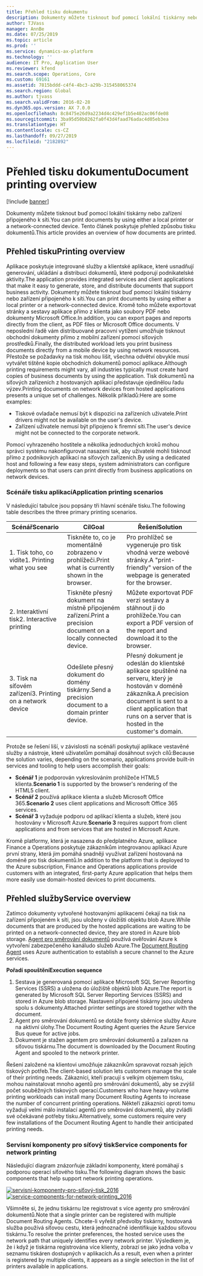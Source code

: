 ```yaml
---
title: Přehled tisku dokumentu
description: Dokumenty můžete tisknout buď pomocí lokální tiskárny nebo zařízení připojeného k síti. Tento článek poskytuje přehled způsobu tisku dokumentů.
author: TJVass
manager: AnnBe
ms.date: 07/25/2019
ms.topic: article
ms.prod: ''
ms.service: dynamics-ax-platform
ms.technology: ''
audience: IT Pro, Application User
ms.reviewer: kfend
ms.search.scope: Operations, Core
ms.custom: 69161
ms.assetid: 7815bddd-c4f4-4bc3-a29b-315458065374
ms.search.region: Global
ms.author: tjvass
ms.search.validFrom: 2016-02-28
ms.dyn365.ops.version: AX 7.0.0
ms.openlocfilehash: 8c8475e26d9a2234d4c429ef1b5e482ac06fde08
ms.sourcegitcommit: 3ba95d50b8262fa0f43d4faad76adac4d05eb3ea
ms.translationtype: HT
ms.contentlocale: cs-CZ
ms.lasthandoff: 09/27/2019
ms.locfileid: "2182892"
---
```

# <a name="document-printing-overview"></a><span data-ttu-id="50f0e-104">Přehled tisku dokumentu</span><span class="sxs-lookup"><span data-stu-id="50f0e-104">Document printing overview</span></span>

[!include [banner](../includes/banner.md)]

<span data-ttu-id="50f0e-105">Dokumenty můžete tisknout buď pomocí lokální tiskárny nebo zařízení připojeného k síti.</span><span class="sxs-lookup"><span data-stu-id="50f0e-105">You can print documents by using either a local printer or a network-connected device.</span></span> <span data-ttu-id="50f0e-106">Tento článek poskytuje přehled způsobu tisku dokumentů.</span><span class="sxs-lookup"><span data-stu-id="50f0e-106">This article provides an overview of how documents are printed.</span></span>

## <a name="printing-overview"></a><span data-ttu-id="50f0e-107">Přehled tisku</span><span class="sxs-lookup"><span data-stu-id="50f0e-107">Printing overview</span></span>

<span data-ttu-id="50f0e-108">Aplikace poskytuje integrované služby a klientské aplikace, které usnadňují generování, ukládání a distribuci dokumentů, které podporují podnikatelské aktivity.</span><span class="sxs-lookup"><span data-stu-id="50f0e-108">The application provides integrated services and client applications that make it easy to generate, store, and distribute documents that support business activity.</span></span> <span data-ttu-id="50f0e-109">Dokumenty můžete tisknout buď pomocí lokální tiskárny nebo zařízení připojeného k síti.</span><span class="sxs-lookup"><span data-stu-id="50f0e-109">You can print documents by using either a local printer or a network-connected device.</span></span> <span data-ttu-id="50f0e-110">Kromě toho můžete exportovat stránky a sestavy aplikace přímo z klienta jako soubory PDF nebo dokumenty Microsoft Office.</span><span class="sxs-lookup"><span data-stu-id="50f0e-110">In addition, you can export pages and reports directly from the client, as PDF files or Microsoft Office documents.</span></span> <span data-ttu-id="50f0e-111">V neposlední řadě vám distribuované pracovní vytížení umožňuje tisknout obchodní dokumenty přímo z mobilní zařízení pomocí síťových prostředků.</span><span class="sxs-lookup"><span data-stu-id="50f0e-111">Finally, the distributed workload lets you print business documents directly from a mobile device by using network resources.</span></span> <span data-ttu-id="50f0e-112">Přestože se požadavky na tisk mohou lišit, všechna odvětví obvykle musí vytvářet tištěné kopie obchodních dokumentů pomocí aplikace.</span><span class="sxs-lookup"><span data-stu-id="50f0e-112">Although printing requirements might vary, all industries typically must create hard copies of business documents by using the application.</span></span> <span data-ttu-id="50f0e-113">Tisk dokumentů na síťových zařízeních z hostovaných aplikací představuje ojedinělou řadu výzev.</span><span class="sxs-lookup"><span data-stu-id="50f0e-113">Printing documents on network devices from hosted applications presents a unique set of challenges.</span></span> <span data-ttu-id="50f0e-114">Několik příkladů:</span><span class="sxs-lookup"><span data-stu-id="50f0e-114">Here are some examples:</span></span>

- <span data-ttu-id="50f0e-115">Tiskové ovladače nemusí být k dispozici na zařízeních uživatele.</span><span class="sxs-lookup"><span data-stu-id="50f0e-115">Print drivers might not be available on the user's device.</span></span>
- <span data-ttu-id="50f0e-116">Zařízení uživatele nemusí být připojeno k firemní síti.</span><span class="sxs-lookup"><span data-stu-id="50f0e-116">The user's device might not be connected to the corporate network.</span></span>

<span data-ttu-id="50f0e-117">Pomocí vyhrazeného hostitele a několika jednoduchých kroků mohou správci systému nakonfigurovat nasazení tak, aby uživatelé mohli tisknout přímo z podnikových aplikací na síťových zařízeních.</span><span class="sxs-lookup"><span data-stu-id="50f0e-117">By using a dedicated host and following a few easy steps, system administrators can configure deployments so that users can print directly from business applications on network devices.</span></span>

### <a name="application-printing-scenarios"></a><span data-ttu-id="50f0e-118">Scénáře tisku aplikací</span><span class="sxs-lookup"><span data-stu-id="50f0e-118">Application printing scenarios</span></span> 

<span data-ttu-id="50f0e-119">V následující tabulce jsou popsány tři hlavní scénáře tisku.</span><span class="sxs-lookup"><span data-stu-id="50f0e-119">The following table describes the three primary printing scenarios.</span></span>

| <span data-ttu-id="50f0e-120">Scénář</span><span class="sxs-lookup"><span data-stu-id="50f0e-120">Scenario</span></span>                        | <span data-ttu-id="50f0e-121">Cíl</span><span class="sxs-lookup"><span data-stu-id="50f0e-121">Goal</span></span>                                                      | <span data-ttu-id="50f0e-122">Řešení</span><span class="sxs-lookup"><span data-stu-id="50f0e-122">Solution</span></span> |
|---------------------------------|-----------------------------------------------------------|----------|
| <span data-ttu-id="50f0e-123">1. Tisk toho, co vidíte</span><span class="sxs-lookup"><span data-stu-id="50f0e-123">1. Printing what you see</span></span>        | <span data-ttu-id="50f0e-124">Tiskněte to, co je momentálně zobrazeno v prohlížeči.</span><span class="sxs-lookup"><span data-stu-id="50f0e-124">Print what is currently shown in the browser.</span></span>             | <span data-ttu-id="50f0e-125">Pro prohlížeč se vygeneruje pro tisk vhodná verze webové stránky.</span><span class="sxs-lookup"><span data-stu-id="50f0e-125">A "print-friendly" version of the webpage is generated for the browser.</span></span> |
| <span data-ttu-id="50f0e-126">2. Interaktivní tisk</span><span class="sxs-lookup"><span data-stu-id="50f0e-126">2. Interactive printing</span></span>         | <span data-ttu-id="50f0e-127">Tiskněte přesný dokument na místně připojeném zařízení.</span><span class="sxs-lookup"><span data-stu-id="50f0e-127">Print a precision document on a locally connected device.</span></span> | <span data-ttu-id="50f0e-128">Můžete exportovat PDF verzi sestavy a stáhnout ji do prohlížeče.</span><span class="sxs-lookup"><span data-stu-id="50f0e-128">You can export a PDF version of the report and download it to the browser.</span></span> |
| <span data-ttu-id="50f0e-129">3. Tisk na síťovém zařízení</span><span class="sxs-lookup"><span data-stu-id="50f0e-129">3. Printing on a network device</span></span> | <span data-ttu-id="50f0e-130">Odešlete přesný dokument do domény tiskárny.</span><span class="sxs-lookup"><span data-stu-id="50f0e-130">Send a precision document to a domain printer device.</span></span>     | <span data-ttu-id="50f0e-131">Přesný dokument je odeslán do klientské aplikace spuštěné na serveru, který je hostován v doméně zákazníka.</span><span class="sxs-lookup"><span data-stu-id="50f0e-131">A precision document is sent to a client application that runs on a server that is hosted in the customer's domain.</span></span> |

<span data-ttu-id="50f0e-132">Protože se řešení liší, v závislosti na scénáři poskytují aplikace vestavěné služby a nástroje, které uživatelům pomáhají dosáhnout svých cílů:</span><span class="sxs-lookup"><span data-stu-id="50f0e-132">Because the solution varies, depending on the scenario, applications provide built-in services and tooling to help users accomplish their goals:</span></span>

- <span data-ttu-id="50f0e-133">**Scénář 1** je podporován vykreslováním prohlížeče HTML5 klienta.</span><span class="sxs-lookup"><span data-stu-id="50f0e-133">**Scenario 1** is supported by the browser's rendering of the HTML5 client.</span></span>
- <span data-ttu-id="50f0e-134">**Scénář 2** používá aplikace klienta a služeb Microsoft Office 365.</span><span class="sxs-lookup"><span data-stu-id="50f0e-134">**Scenario 2** uses client applications and Microsoft Office 365 services.</span></span>
- <span data-ttu-id="50f0e-135">**Scénář 3** vyžaduje podporu od aplikací klienta a služeb, které jsou hostovány v Microsoft Azure.</span><span class="sxs-lookup"><span data-stu-id="50f0e-135">**Scenario 3** requires support from client applications and from services that are hosted in Microsoft Azure.</span></span>

<span data-ttu-id="50f0e-136">Kromě platformy, která je nasazena do předplatného Azure, aplikace Finance a Operations poskytuje zákazníkům integrovanou aplikaci Azure první strany, která jim pomáhá snadněji využívat zařízení hostovaná na doméně pro tisk dokumentů.</span><span class="sxs-lookup"><span data-stu-id="50f0e-136">In addition to the platform that is deployed to the Azure subscription, Finance and Operations applications provide customers with an integrated, first-party Azure application that helps them more easily use domain-hosted devices to print documents.</span></span>

## <a name="service-overview"></a><span data-ttu-id="50f0e-137">Přehled služby</span><span class="sxs-lookup"><span data-stu-id="50f0e-137">Service overview</span></span>
<span data-ttu-id="50f0e-138">Zatímco dokumenty vytvořené hostovanými aplikacemi čekají na tisk na zařízení připojeném k síti, jsou uloženy v úložišti objektu blob Azure.</span><span class="sxs-lookup"><span data-stu-id="50f0e-138">While documents that are produced by the hosted applications are waiting to be printed on a network-connected device, they are stored in Azure blob storage.</span></span> <span data-ttu-id="50f0e-139">[Agent pro směrování dokumentů](install-document-routing-agent.md) používá  ověřování Azure k vytvoření zabezpečeného kanáludo služeb Azure.</span><span class="sxs-lookup"><span data-stu-id="50f0e-139">The [Document Routing Agent](install-document-routing-agent.md) uses Azure authentication to establish a secure channel to the Azure services.</span></span>

<span data-ttu-id="50f0e-140">**Pořadí spouštění**</span><span class="sxs-lookup"><span data-stu-id="50f0e-140">**Execution sequence**</span></span>

1. <span data-ttu-id="50f0e-141">Sestava je generovaná pomocí aplikace Microsoft SQL Server Reporting Services (SSRS) a uložena do úložiště objektů blob Azure.</span><span class="sxs-lookup"><span data-stu-id="50f0e-141">The report is generated by Microsoft SQL Server Reporting Services (SSRS) and stored in Azure blob storage.</span></span> <span data-ttu-id="50f0e-142">Nastavení připojené tiskárny jsou uložena spolu s dokumenty.</span><span class="sxs-lookup"><span data-stu-id="50f0e-142">Attached printer settings are stored together with the document.</span></span>
2. <span data-ttu-id="50f0e-143">Agent pro směrování dokumentů se dotáže fronty sběrnice služby Azure na aktivní úlohy.</span><span class="sxs-lookup"><span data-stu-id="50f0e-143">The Document Routing Agent queries the Azure Service Bus queue for active jobs.</span></span>
3. <span data-ttu-id="50f0e-144">Dokument je stažen agentem pro směrování dokumentů a zařazen na síťovou tiskárnu.</span><span class="sxs-lookup"><span data-stu-id="50f0e-144">The document is downloaded by the Document Routing Agent and spooled to the network printer.</span></span>

<span data-ttu-id="50f0e-145">Řešení založené na klientovi umožňuje zákazníkům spravovat rozsah jejich tiskových potřeb.</span><span class="sxs-lookup"><span data-stu-id="50f0e-145">The client-based solution lets customers manage the scale of their printing needs.</span></span> <span data-ttu-id="50f0e-146">Zákazníci, kteří pracují s velkým objemem tisku, mohou nainstalovat mnoho agentů pro směrování dokumentů, aby se zvýšil počet souběžných tiskových operací.</span><span class="sxs-lookup"><span data-stu-id="50f0e-146">Customers who have heavy-volume printing workloads can install many Document Routing Agents to increase the number of concurrent printing operations.</span></span> <span data-ttu-id="50f0e-147">Někteří zákazníci oproti tomu vyžadují velmi málo instalací agentů pro směrování dokumentů, aby zvládli své očekávané potřeby tisku.</span><span class="sxs-lookup"><span data-stu-id="50f0e-147">Alternatively, some customers require very few installations of the Document Routing Agent to handle their anticipated printing needs.</span></span>

### <a name="service-components-for-network-printing"></a><span data-ttu-id="50f0e-148">Servisní komponenty pro síťový tisk</span><span class="sxs-lookup"><span data-stu-id="50f0e-148">Service components for network printing</span></span>

<span data-ttu-id="50f0e-149">Následující diagram znázorňuje základní komponenty, které pomáhají s podporou operací síťového tisku.</span><span class="sxs-lookup"><span data-stu-id="50f0e-149">The following diagram shows the basic components that help support network printing operations.</span></span>

<span data-ttu-id="50f0e-150">[![servisní-komponenty-pro-síťový-tisk\_2016](./media/service-components-for-network-printing_2016.png)](./media/service-components-for-network-printing_2016.png)</span><span class="sxs-lookup"><span data-stu-id="50f0e-150">[![service-components-for-network-printing\_2016](./media/service-components-for-network-printing_2016.png)](./media/service-components-for-network-printing_2016.png)</span></span>

<span data-ttu-id="50f0e-151">Všimněte si, že jednu tiskárnu lze registrovat s více agenty pro směrování dokumentů.</span><span class="sxs-lookup"><span data-stu-id="50f0e-151">Note that a single printer can be registered with multiple Document Routing Agents.</span></span> <span data-ttu-id="50f0e-152">Chcete-li vyřešit předvolby tiskárny, hostovaná služba používá síťovou cestu, která jednoznačně identifikuje každou síťovou tiskárnu.</span><span class="sxs-lookup"><span data-stu-id="50f0e-152">To resolve the printer preferences, the hosted service uses the network path that uniquely identifies every network printer.</span></span> <span data-ttu-id="50f0e-153">Výsledkem je, že i když je tiskárna registrována více klienty, zobrazí se jako jedna volba v seznamu tiskáren dostupných v aplikacích.</span><span class="sxs-lookup"><span data-stu-id="50f0e-153">As a result, even when a printer is registered by multiple clients, it appears as a single selection in the list of printers available in applications.</span></span>
